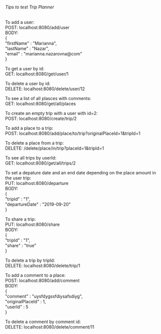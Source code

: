 ###### _*Tips to test Trip Planner*_

To add a user:  
POST: localhost:8080/add/user  
BODY:  
{  
	"firstName" : "Marianna",  
	"lastName" : "Nazar",  
	"email" : "marianna.nazarovna@com"  
}


To get a user by id:  
GET: localhost:8080/get/user/1  

To delete a user by id:  
DELETE: localhost:8080/delete/user/12  

To see a list of all plasces with comments:  
GET: localhost:8080/get/all/places  

To create an empty trip with a user with id=2:  
POST: localhost:8080/create/trip/2  

To add a place to a trip:  
POST: localhost:8080/add/place/to/trip?originalPlaceId=1&tripId=1  

To delete a place from a trip:  
DELETE: /delete/place/in/trip?placeId=1&tripId=1  

To see all trips by userId:  
GET: localhost:8080/get/all/trips/2  

To set a depature date and an end date depending on the place amount in the user trip:  
PUT: localhost:8080/departure  
BODY:  
{  
    "tripId" : "1",  
    "departureDate" : "2019-09-20"  
}  

To share a trip:  
PUT: localhost:8080/share  
BODY:  
{  
	"tripId" : "1",  
	"share" : "true"  
}  

To delete a trip by tripId:  
DELETE: localhost:8080/delete/trip/1  

To add a comment to a place:  
POST: localhost:8080/add/comment  
BODY:  
{  
	"comment" : "uysfdygssfdiysafsdiyg",  
	"originalPlaceId" : 1,  
	"userId" : 5  
}  

To delete a comment by comment id:  
DELETE: localhost:8080/delete/comment/11  
